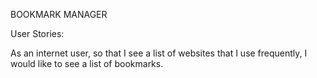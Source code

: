 BOOKMARK MANAGER


User Stories:

As an internet user,
	so that I see a list of websites that I use frequently,
	I would like to see a list of bookmarks.
